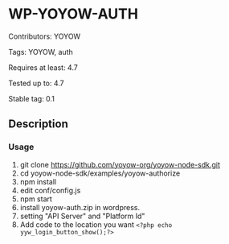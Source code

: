 # WP-YOYOW-AUTH #

Contributors: YOYOW

Tags: YOYOW, auth

Requires at least: 4.7

Tested up to: 4.7

Stable tag: 0.1

## Description ##

### Usage ###

1. git clone https://github.com/yoyow-org/yoyow-node-sdk.git
2. cd yoyow-node-sdk/examples/yoyow-authorize
3. npm install
4. edit conf/config.js
5. npm start
6. install yoyow-auth.zip in wordpress.
7. setting "API Server" and "Platform Id"
8. Add code to the location you want 
`<?php echo yyw_login_button_show();?>`